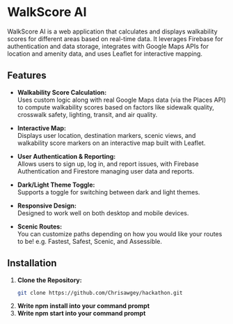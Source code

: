 # WalkScore AI

WalkScore AI is a web application that calculates and displays walkability scores for different areas based on real-time data. It leverages Firebase for authentication and data storage, integrates with Google Maps APIs for location and amenity data, and uses Leaflet for interactive mapping.

## Features

- **Walkability Score Calculation:**  
  Uses custom logic along with real Google Maps data (via the Places API) to compute walkability scores based on factors like sidewalk quality, crosswalk safety, lighting, transit, and air quality.

- **Interactive Map:**  
  Displays user location, destination markers, scenic views, and walkability score markers on an interactive map built with Leaflet.

- **User Authentication & Reporting:**  
  Allows users to sign up, log in, and report issues, with Firebase Authentication and Firestore managing user data and reports.

- **Dark/Light Theme Toggle:**  
  Supports a toggle for switching between dark and light themes.

- **Responsive Design:**  
  Designed to work well on both desktop and mobile devices.

- **Scenic Routes:**            
  You can customize paths depending on how you would like your routes to be! e.g. Fastest, Safest, Scenic, and Assessible.

## Installation

1. **Clone the Repository:**
   ```bash
   git clone https://github.com/Chrisawgey/hackathon.git
   ```
2. **Write npm install into your command prompt**
3. **Write npm start into your command prompt**
